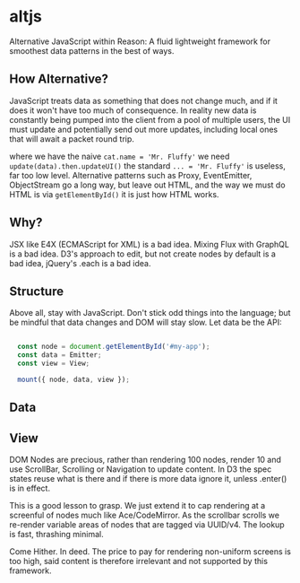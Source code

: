 # altjs
Alternative JavaScript within Reason: A fluid lightweight framework for smoothest data patterns in the best of ways.

## How Alternative?

JavaScript treats data as something that does not change much, and if it does it won't have too much of consequence. In reality new data is constantly being pumped into the client from a pool of multiple users, the UI must update and potentially send out more updates, including local ones that will await a packet round trip.

where we have the naive ```cat.name = 'Mr. Fluffy'``` we need ```update(data).then.updateUI()``` the standard ```... = 'Mr. Fluffy'``` is useless, far too low level. Alternative patterns such as Proxy, EventEmitter, ObjectStream go a long way, but leave out HTML, and the way we must do HTML is via ```getElementById()``` it is just how HTML works.

## Why?

JSX like E4X (ECMAScript for XML) is a bad idea. Mixing Flux with GraphQL is a bad idea.
D3's approach to edit, but not create nodes by default is a bad idea, jQuery's .each is a bad idea.

## Structure

Above all, stay with JavaScript. Don't stick odd things into the language; but be mindful that data changes and DOM will stay slow. Let data be the API:

```JavaScript

  const node = document.getElementById('#my-app');
  const data = Emitter;
  const view = View;

  mount({ node, data, view });

```

## Data



## View

DOM Nodes are precious, rather than rendering 100 nodes, render 10 and use ScrollBar, Scrolling or Navigation to update content. In D3 the spec states reuse what is there and if there is more data ignore it, unless .enter() is in effect.

This is a good lesson to grasp. We just extend it to cap rendering at a screenful of nodes much like Ace/CodeMirror.
As the scrollbar scrolls we re-render variable areas of nodes that are tagged via UUID/v4. The lookup is fast, thrashing minimal.

Come Hither. In deed. The price to pay for rendering non-uniform screens is too high, said content is therefore irrelevant and not supported by this framework.
